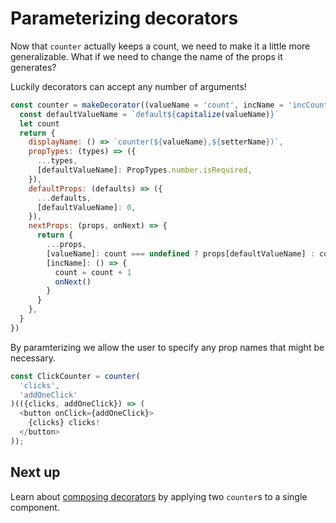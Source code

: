 # Parameterizing decorators

Now that `counter` actually keeps a count, we need to make it a little more generalizable.
What if we need to change the name of the props it generates?

Luckily decorators can accept any number of arguments!

```javascript
const counter = makeDecorator((valueName = 'count', incName = 'incCount') => {
  const defaultValueName = `default${capitalize(valueName)}`
  let count
  return {
    displayName: () => `counter(${valueName},${setterName})`,
    propTypes: (types) => ({
      ...types,
      [defaultValueName]: PropTypes.number.isRequired,
    }),
    defaultProps: (defaults) => ({
      ...defaults,
      [defaultValueName]: 0,
    }),
    nextProps: (props, onNext) => {
      return {
        ...props,
        [valueName]: count === undefined ? props[defaultValueName] : count,
        [incName]: () => {
          count = count + 1
          onNext()
        }
      }
    },
  }
})
```

By paramterizing we allow the user to specify any prop names that might be necessary.

```javascript
const ClickCounter = counter(
  'clicks',
  'addOneClick'
)(({clicks, addOneClick}) => (
  <button onClick={addOneClick}>
    {clicks} clicks!
  </button>
));
```

## Next up

Learn about [composing decorators](./ComposingDecorators.md) by applying two `counter`s to a single component.
